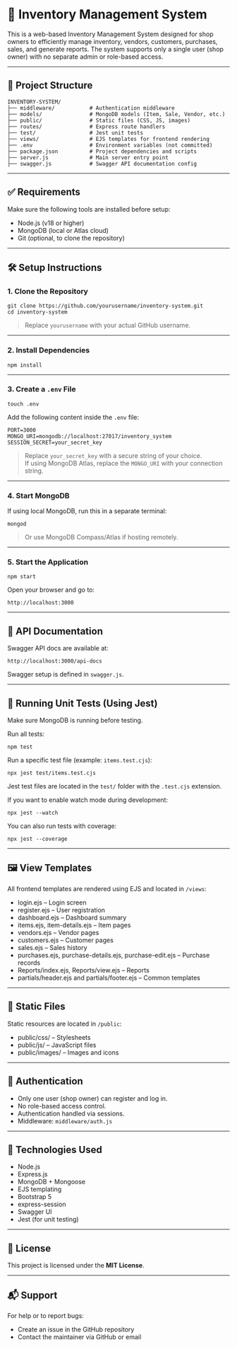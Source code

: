 # 🧾 Inventory Management System

This is a web-based Inventory Management System designed for shop owners to efficiently manage inventory, vendors, customers, purchases, sales, and generate reports. The system supports only a single user (shop owner) with no separate admin or role-based access.

---

## 📁 Project Structure

```
INVENTORY-SYSTEM/
├── middleware/           # Authentication middleware
├── models/               # MongoDB models (Item, Sale, Vendor, etc.)
├── public/               # Static files (CSS, JS, images)
├── routes/               # Express route handlers
├── test/                 # Jest unit tests
├── views/                # EJS templates for frontend rendering
├── .env                  # Environment variables (not committed)
├── package.json          # Project dependencies and scripts
├── server.js             # Main server entry point
├── swagger.js            # Swagger API documentation config
```

---

## ✅ Requirements

Make sure the following tools are installed before setup:

- Node.js (v18 or higher)
- MongoDB (local or Atlas cloud)
- Git (optional, to clone the repository)

---

## 🛠️ Setup Instructions

### 1. Clone the Repository

```
git clone https://github.com/yourusername/inventory-system.git
cd inventory-system
```

> Replace `yourusername` with your actual GitHub username.

---

### 2. Install Dependencies

```
npm install
```

---

### 3. Create a `.env` File

```
touch .env
```

Add the following content inside the `.env` file:

```
PORT=3000
MONGO_URI=mongodb://localhost:27017/inventory_system
SESSION_SECRET=your_secret_key
```

> Replace `your_secret_key` with a secure string of your choice.  
> If using MongoDB Atlas, replace the `MONGO_URI` with your connection string.

---

### 4. Start MongoDB

If using local MongoDB, run this in a separate terminal:

```
mongod
```

> Or use MongoDB Compass/Atlas if hosting remotely.

---

### 5. Start the Application

```
npm start
```

Open your browser and go to:

```
http://localhost:3000
```

---

## 📘 API Documentation

Swagger API docs are available at:

```
http://localhost:3000/api-docs
```

Swagger setup is defined in `swagger.js`.

---

## 🧪 Running Unit Tests (Using Jest)

Make sure MongoDB is running before testing.

Run all tests:

```
npm test
```

Run a specific test file (example: `items.test.cjs`):

```
npx jest test/items.test.cjs
```

Jest test files are located in the `test/` folder with the `.test.cjs` extension.

If you want to enable watch mode during development:

```
npx jest --watch
```

You can also run tests with coverage:

```
npx jest --coverage
```

---

## 🖼️ View Templates

All frontend templates are rendered using EJS and located in `/views`:

- login.ejs – Login screen
- register.ejs – User registration
- dashboard.ejs – Dashboard summary
- items.ejs, item-details.ejs – Item pages
- vendors.ejs – Vendor pages
- customers.ejs – Customer pages
- sales.ejs – Sales history
- purchases.ejs, purchase-details.ejs, purchase-edit.ejs – Purchase records
- Reports/index.ejs, Reports/view.ejs – Reports
- partials/header.ejs and partials/footer.ejs – Common templates

---

## 📂 Static Files

Static resources are located in `/public`:

- public/css/ – Stylesheets
- public/js/ – JavaScript files
- public/images/ – Images and icons

---

## 🔐 Authentication

- Only one user (shop owner) can register and log in.
- No role-based access control.
- Authentication handled via sessions.
- Middleware: `middleware/auth.js`

---

## 🧰 Technologies Used

- Node.js
- Express.js
- MongoDB + Mongoose
- EJS templating
- Bootstrap 5
- express-session
- Swagger UI
- Jest (for unit testing)

---

## 🧾 License

This project is licensed under the **MIT License**.

---

## 📬 Support

For help or to report bugs:

- Create an issue in the GitHub repository
- Contact the maintainer via GitHub or email

